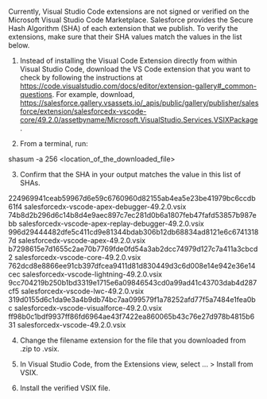 Currently, Visual Studio Code extensions are not signed or verified on the
Microsoft Visual Studio Code Marketplace. Salesforce provides the Secure Hash
Algorithm (SHA) of each extension that we publish. To verify the extensions,
make sure that their SHA values match the values in the list below.

1. Instead of installing the Visual Code Extension directly from within Visual
   Studio Code, download the VS Code extension that you want to check by
   following the instructions at
   https://code.visualstudio.com/docs/editor/extension-gallery#_common-questions.
   For example, download,
   https://salesforce.gallery.vsassets.io/_apis/public/gallery/publisher/salesforce/extension/salesforcedx-vscode-core/49.2.0/assetbyname/Microsoft.VisualStudio.Services.VSIXPackage.

2. From a terminal, run:

shasum -a 256 <location_of_the_downloaded_file>

3. Confirm that the SHA in your output matches the value in this list of SHAs.

224969941ceab59967d6e59c6760960d82155ab4ea5e23be41979bc6ccdb61f4  salesforcedx-vscode-apex-debugger-49.2.0.vsix
74b8d2b296d6c14b8d4e9aec897c7ec281d0b6a1807feb47fafd53857b987ebb  salesforcedx-vscode-apex-replay-debugger-49.2.0.vsix
996d29444482dfe5c411cd9e81344bdab306b12db68834ad8121e6c67413187d  salesforcedx-vscode-apex-49.2.0.vsix
b7298615e7d1655c2ae70b7769fde0fd54a3ab2dcc74979d127c7a411a3cbcd2  salesforcedx-vscode-core-49.2.0.vsix
762dcd8e8866ee91cb397dfcea9411d81d830449d3c6d008e14e942e36e14cec  salesforcedx-vscode-lightning-49.2.0.vsix
9cc704219b250b1bd3319e1715e6a09846543cd0a99ad41c43703dab4d287cf5  salesforcedx-vscode-lwc-49.2.0.vsix
319d0155d6c1da9e3a4b9db74bc7aa099579f1a78252afd77f5a7484e1fea0bc  salesforcedx-vscode-visualforce-49.2.0.vsix
ff98b0c1bdf9937ff86fd6964ae43f7422ea860065b43c76e27d978b4815b631  salesforcedx-vscode-49.2.0.vsix


4. Change the filename extension for the file that you downloaded from .zip to
.vsix.

5. In Visual Studio Code, from the Extensions view, select ... > Install from
VSIX.

6. Install the verified VSIX file.
